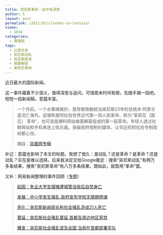 ```yaml
---
title: 突尼斯革命：此中有深意
author: S
layout: post
permalink: /2011/01/clashes-in-tunisia/
views:
  - 1034
categories:
  - 真理部
tags:
  - 公民社会
  - 突尼斯动乱
  - 突尼斯政变
  - 维基解密
  - 茉莉花革命
---
```

近日最大的国际新闻。

这一事件藏着不少涵义，值得深思与追问。可惜周末时间有限，先随手摘一段吧。短短一段新闻稿，意蕴丰富。

> 一个月前，一个水果摊被抄，竟导致铁腕统治突尼斯23年的总统本·阿里仓皇流亡海外。这堪称是阿拉伯世界近代第一场人民革命，称为“茉莉花（国花） 革命”，也可说是爆料网站维基解密促成的第一起革命。年轻人透过社群网站和手机串连上街示威，突破政府钳制的媒体，让邻近的阿拉伯专制政权都心惊。
> 
> 摘自：<a href="http://news.ifeng.com/world/special/tunisizongtongxiatai/content-2/detail_2011_01/16/4298927_0.shtml" target="_blank">凤凰网专稿</a>

补记：意蕴也影响了本文的标题。我想了很久：是动乱？还是革命？是革命？还是动乱？实在是难以选择。后来我决定交给Google裁定：搜索“突尼斯动乱”有两万多条结果，搜索“突尼斯革命”有八万多条结果。既如此，就暂用“革命”罢。

又补：网易新闻整理的事件回顾（<a href="http://news.163.com/special/tunisia/" target="_blank">专题</a>）

> <a href="http://news.163.com/10/1229/11/6P2LRFSO00014JB6.html" target="_blank">起因：失业大学生摆摊遭城管没收后自焚身亡</a>
> 
> <a href="http://news.163.com/11/0111/04/6Q3D8GPI00014JB5.html" target="_blank">发展：中小学发生骚乱 政府宣布学校无限期停课</a>
> 
> <a href="http://news.163.com/11/0112/05/6Q65LL6200014JB5.html" target="_blank">恶化：突尼斯新闻部长称社会骚乱造成21人死亡</a>
> 
> <a href="http://news.163.com/11/0113/04/6Q8JNHUT00014JB5.html" target="_blank">蔓延：突尼斯社会骚乱蔓延 首都及周边地区宵禁</a>
> 
> <a href="http://news.163.com/11/0112/18/6Q7GA1TI00014JB5.html" target="_blank">爆发：突尼斯社会骚乱波及全国 当局在首都部署军队</a>